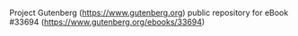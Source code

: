 Project Gutenberg (https://www.gutenberg.org) public repository for eBook #33694 (https://www.gutenberg.org/ebooks/33694)
